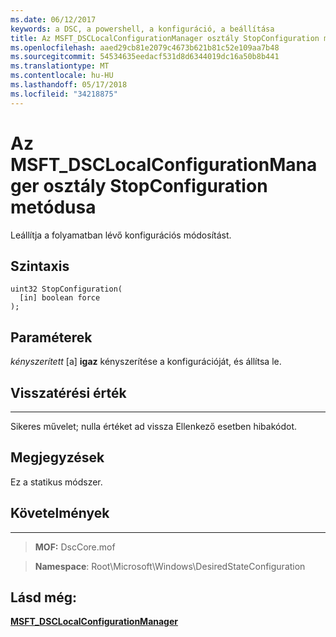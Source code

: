 ```yaml
---
ms.date: 06/12/2017
keywords: a DSC, a powershell, a konfiguráció, a beállítása
title: Az MSFT_DSCLocalConfigurationManager osztály StopConfiguration metódusa
ms.openlocfilehash: aaed29cb81e2079c4673b621b81c52e109aa7b48
ms.sourcegitcommit: 54534635eedacf531d8d6344019dc16a50b8b441
ms.translationtype: MT
ms.contentlocale: hu-HU
ms.lasthandoff: 05/17/2018
ms.locfileid: "34218875"
---
```

# <a name="stopconfiguration-method-of-the-msftdsclocalconfigurationmanager-class"></a>Az MSFT_DSCLocalConfigurationManager osztály StopConfiguration metódusa

Leállítja a folyamatban lévő konfigurációs módosítást.

<a name="syntax"></a>Szintaxis
------

```mof
uint32 StopConfiguration(
  [in] boolean force
);
```

<a name="parameters"></a>Paraméterek
----------

*kényszerített* \[a\] **igaz** kényszerítése a konfigurációját, és állítsa le.

## <a name="return-value"></a>Visszatérési érték
------------

Sikeres művelet; nulla értéket ad vissza Ellenkező esetben hibakódot.

## <a name="remarks"></a>Megjegyzések

Ez a statikus módszer.

## <a name="requirements"></a>Követelmények
------------
>**MOF:** DscCore.mof

>**Namespace**: Root\Microsoft\Windows\DesiredStateConfiguration


## <a name="see-also"></a>Lásd még:


[**MSFT_DSCLocalConfigurationManager**](msft-dsclocalconfigurationmanager.md)